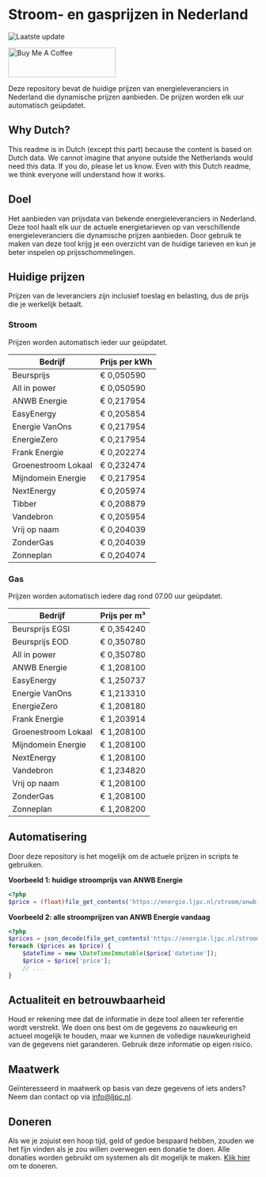 # Stroom- en gasprijzen in Nederland

![Laatste update](https://img.shields.io/badge/laatste%20update-2025--04--09%2011%3A00%20CET-brightgreen)

<a href="https://www.buymeacoffee.com/Lars-" target="_blank"><img src="https://cdn.buymeacoffee.com/buttons/v2/default-orange.png" alt="Buy Me A Coffee" height="60" style="height: 60px !important;width: 217px !important;" ></a>

Deze repository bevat de huidige prijzen van energieleveranciers in Nederland die dynamische prijzen aanbieden. De prijzen worden elk uur automatisch geüpdatet.

## Why Dutch?

This readme is in Dutch (except this part) because the content is based on Dutch data. We cannot imagine that anyone outside the Netherlands would need this data. If you do, please let us know. Even with this Dutch readme, we think
everyone will understand how it works.

## Doel

Het aanbieden van prijsdata van bekende energieleveranciers in Nederland. Deze tool haalt elk uur de actuele energietarieven op van verschillende energieleveranciers die dynamische prijzen aanbieden. Door gebruik te maken van deze tool
krijg je een overzicht van de huidige tarieven en kun je beter inspelen op prijsschommelingen.

## Huidige prijzen

Prijzen van de leveranciers zijn inclusief toeslag en belasting, dus de prijs die je werkelijk betaalt.

### Stroom

Prijzen worden automatisch ieder uur geüpdatet.

 Bedrijf | Prijs per kWh 
---------|---------------
Beursprijs | € 0,050590
All in power | € 0,050590
ANWB Energie | € 0,217954
EasyEnergy | € 0,205854
Energie VanOns | € 0,217954
EnergieZero | € 0,217954
Frank Energie | € 0,202274
Groenestroom Lokaal | € 0,232474
Mijndomein Energie | € 0,217954
NextEnergy | € 0,205974
Tibber | € 0,208879
Vandebron | € 0,205954
Vrij op naam | € 0,204039
ZonderGas | € 0,204039
Zonneplan | € 0,204074


### Gas

Prijzen worden automatisch iedere dag rond 07.00 uur geüpdatet.

 Bedrijf | Prijs per m³ 
---------|--------------
Beursprijs EGSI | € 0,354240
Beursprijs EOD | € 0,350780
All in power | € 0,350780
ANWB Energie | € 1,208100
EasyEnergy | € 1,250737
Energie VanOns | € 1,213310
EnergieZero | € 1,208180
Frank Energie | € 1,203914
Groenestroom Lokaal | € 1,208100
Mijndomein Energie | € 1,208100
NextEnergy | € 1,208100
Vandebron | € 1,234820
Vrij op naam | € 1,208100
ZonderGas | € 1,208100
Zonneplan | € 1,208200


## Automatisering

Door deze repository is het mogelijk om de actuele prijzen in scripts te gebruiken.

**Voorbeeld 1: huidige stroomprijs van ANWB Energie**

```php
<?php
$price = (float)file_get_contents('https://energie.ljpc.nl/stroom/anwb-energie-nu.txt');

```

**Voorbeeld 2: alle stroomprijzen van ANWB Energie vandaag**

```php
<?php
$prices = json_decode(file_get_contents('https://energie.ljpc.nl/stroom/all-in-power-vandaag.json'),true);
foreach ($prices as $price) {
    $dateTime = new \DateTimeImmutable($price['datetime']);
    $price = $price['price'];
    // ...
}
```

## Actualiteit en betrouwbaarheid

Houd er rekening mee dat de informatie in deze tool alleen ter referentie wordt verstrekt. We doen ons best om de gegevens zo nauwkeurig en actueel mogelijk te houden, maar we kunnen de volledige nauwkeurigheid van de gegevens niet
garanderen. Gebruik deze informatie op eigen risico.

## Maatwerk

Geïnteresseerd in maatwerk op basis van deze gegevens of iets anders? Neem dan contact op
via [info@ljpc.nl](mailto:info@ljpc.nl?subject=Energie%20prijzen).

## Doneren

Als we je zojuist een hoop tijd, geld of gedoe bespaard hebben, zouden we het fijn vinden als je zou willen overwegen een
donatie te doen. Alle donaties worden gebruikt om systemen als dit mogelijk te
maken. [Klik hier](https://www.buymeacoffee.com/Lars-) om te doneren.
